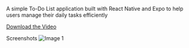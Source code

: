 A simple To-Do List application built with React Native and Expo to help users manage their daily tasks efficiently

[Download the Video](https://github.com/mgamaf/my-todo-app/raw/main/demo-for-runtime.mp4)

Screenshots
![Image 1](https://github.com/user-attachments/assets/71a6fec8-96b7-49e8-8af6-2c4fcff03eb5)

